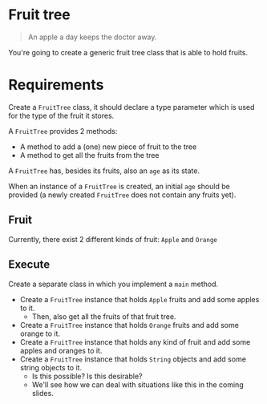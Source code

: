 # Fruit tree

> An apple a day keeps the doctor away.

You're going to create a generic fruit tree class that is able to hold fruits.

# Requirements

Create a `FruitTree` class, it should declare a type parameter which is used for the type of the fruit it stores.

A `FruitTree` provides 2 methods:
- A method to add a (one) new piece of fruit to the tree
- A method to get all the fruits from the tree

A `FruitTree` has, besides its fruits, also an `age` as its state.

When an instance of a `FruitTree` is created, an initial `age` should be provided (a newly created `FruitTree` does not contain any fruits yet).

## Fruit

Currently, there exist 2 different kinds of fruit: `Apple` and `Orange`

## Execute

Create a separate class in which you implement a `main` method.
- Create a `FruitTree` instance that holds `Apple` fruits and add some apples to it.
    - Then, also get all the fruits of that fruit tree.
- Create a `FruitTree` instance that holds `Orange` fruits and add some orange to it.
- Create a `FruitTree` instance that holds any kind of fruit and add some apples and oranges to it.
- Create a `FruitTree` instance that holds `String` objects and add some string objects to it.
    - Is this possible? Is this desirable?
    - We'll see how we can deal with situations like this in the coming slides.

